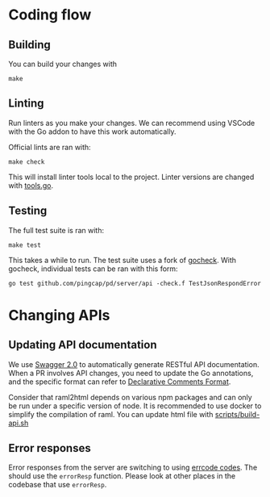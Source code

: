 # Coding flow

## Building

You can build your changes with

    make

## Linting

Run linters as you make your changes.
We can recommend using VSCode with the Go addon to have this work automatically.

Official lints are ran with:

    make check

This will install linter tools local to the project.
Linter versions are changed with [tools.go](../tools.go).

## Testing

The full test suite is ran with:

    make test

This takes a while to run. The test suite uses a fork of [gocheck](http://labix.org/gocheck). With gocheck, individual tests can be ran with this form:

    go test github.com/pingcap/pd/server/api -check.f TestJsonRespondError

# Changing APIs

## Updating API documentation

We use [Swagger 2.0](https://swagger.io/specification/v2/) to automatically generate RESTful API documentation. When a PR involves API changes, you need to update the Go annotations, and the specific format can refer to [Declarative Comments Format](https://github.com/swaggo/swag#declarative-comments-format).

Consider that raml2html depends on various npm packages and can only be run under a specific version of node. It is recommended to use docker to simplify the compilation of raml. You can update html file with [scripts/build-api.sh](../scripts/build-api.sh)

## Error responses

Error responses from the server are switching to using [errcode codes](https://github.com/pingcap/errcode).
The should use the `errorResp` function. Please look at other places in the codebase that use `errorResp`.
